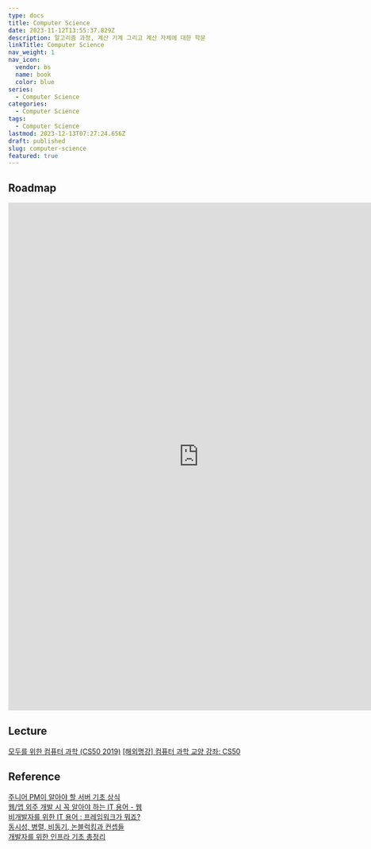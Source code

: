 ```yaml
---
type: docs
title: Computer Science
date: 2023-11-12T13:55:37.829Z
description: 알고리즘 과정, 계산 기계 그리고 계산 자체에 대한 학문
linkTitle: Computer Science
nav_weight: 1
nav_icon:
  vendor: bs
  name: book
  color: blue
series:
  - Computer Science
categories:
  - Computer Science
tags:
  - Computer Science
lastmod: 2023-12-13T07:27:24.656Z
draft: published
slug: computer-science
featured: true
---
```


## Roadmap

<p align="center">
<iframe width="768" height="1024" src="https://roadmap.sh/computer-science?s=652b754df43a58c923ce9d26" frameborder="0" allow="accelerometer; autoplay; encrypted-media; gyroscope; picture-in-picture" allowfullscreen></iframe>
</p>

## Lecture

[모두를 위한 컴퓨터 과학 (CS50 2019)](https://www.boostcourse.org/cs112)
[[해외명강] 컴퓨터 과학 교양 강좌: CS50](https://www.edwith.org/cs50)

## Reference

[주니어 PM이 알아야 할 서버 기초 상식](https://yozm.wishket.com/magazine/detail/1907/)  
[웹/앱 외주 개발 시 꼭 알아야 하는 IT 용어 - 웹](https://yozm.wishket.com/magazine/detail/379/)  
[비개발자를 위한 IT 용어 : 프레임워크가 뭐죠?](https://yozm.wishket.com/magazine/detail/378/)  
[동시성, 병렬, 비동기, 논블럭킹과 컨셉들](https://black7375.tistory.com/90)  
[개발자를 위한 인프라 기초 총정리](https://futurecreator.github.io/2018/11/09/it-infrastructure-basics/)
